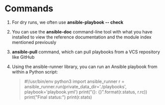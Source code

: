 # Commands

 1. For dry runs, we often use **ansible-playbook -- check**
2.  You can use the **ansible-doc** command-line tool with what you have installed to view the reference documentation and the module index mentioned previously
3. **ansible-pull** command, which can pull playbooks from a VCS repository like GitHub
4. Using the ansible-runner library, you can run an Ansible playbook from within a Python script: 

   

    > #!/usr/bin/env python3 
    > import ansible_runner r = ansible_runner.run(private_data_dir='./playbooks', playbook='playbook.yml') 
    > print("{}: {}".format(r.status, r.rc)) 
    > print("Final status:") print(r.stats)


<!--stackedit_data:
eyJoaXN0b3J5IjpbLTE0NjExODM3MzVdfQ==
-->